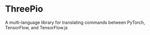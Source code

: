 # ThreePio

A multi-language library for translating commands between PyTorch, TensorFlow, and TensorFlow.js
